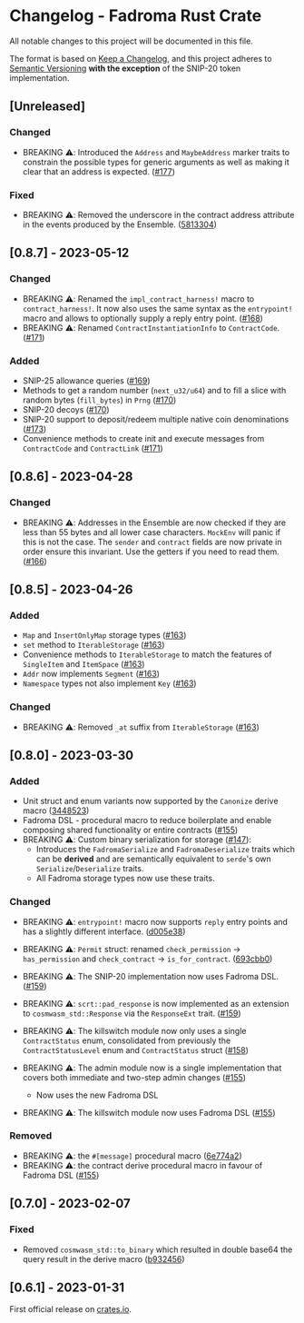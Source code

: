 # Changelog - Fadroma Rust Crate

All notable changes to this project will be documented in this file.

The format is based on [Keep a Changelog](https://keepachangelog.com/en/1.0.0/),
and this project adheres to [Semantic Versioning](https://semver.org/spec/v2.0.0.html)
**with the exception** of the SNIP-20 token implementation.

## [Unreleased]

### Changed

 - BREAKING ⚠️: Introduced the `Address` and `MaybeAddress` marker traits to constrain the
 possible types for generic arguments as well as making it clear that an address is expected.
 ([#177](https://github.com/hackbg/fadroma/pull/177))

### Fixed
  - BREAKING ⚠️: Removed the underscore in the contract address attribute in the events
  produced by the Ensemble. ([5813304](https://github.com/hackbg/fadroma/commit/5813304e588d54348228e61668c262ee7d8c59ca))

## [0.8.7] - 2023-05-12

### Changed

 - BREAKING ⚠️: Renamed the `impl_contract_harness!` macro to `contract_harness!`. It now also uses the same
 syntax as the `entrypoint!` macro and allows to optionally supply a reply entry point. ([#168](https://github.com/hackbg/fadroma/pull/168))
 - BREAKING ⚠️: Renamed `ContractInstantiationInfo` to `ContractCode`. ([#171](https://github.com/hackbg/fadroma/pull/171))

### Added

 - SNIP-25 allowance queries ([#169](https://github.com/hackbg/fadroma/pull/169))
 - Methods to get a random number (`next_u32/u64`) and to fill a slice with random bytes (`fill_bytes`) in `Prng` ([#170](https://github.com/hackbg/fadroma/pull/170))
 - SNIP-20 decoys ([#170](https://github.com/hackbg/fadroma/pull/170))
 - SNIP-20 support to deposit/redeem multiple native coin denominations ([#173](https://github.com/hackbg/fadroma/pull/173))
 - Convenience methods to create init and execute messages from `ContractCode` and `ContractLink` ([#171](https://github.com/hackbg/fadroma/pull/171))

## [0.8.6] - 2023-04-28

### Changed

 - BREAKING ⚠️: Addresses in the Ensemble are now checked if they are less than 55 bytes and all lower case characters.
 `MockEnv` will panic if this is not the case. The `sender` and `contract` fields are now private in order ensure this invariant.
 Use the getters if you need to read them. ([#166](https://github.com/hackbg/fadroma/pull/166))

## [0.8.5] - 2023-04-26

### Added

 - `Map` and `InsertOnlyMap` storage types ([#163](https://github.com/hackbg/fadroma/pull/163))
 - `set` method to `IterableStorage` ([#163](https://github.com/hackbg/fadroma/pull/163))
 - Convenience methods to `IterableStorage` to match the features of `SingleItem` and `ItemSpace` ([#163](https://github.com/hackbg/fadroma/pull/163))
 - `Addr` now implements `Segment` ([#163](https://github.com/hackbg/fadroma/pull/163))
 - `Namespace` types not also implement `Key` ([#163](https://github.com/hackbg/fadroma/pull/163))

### Changed

 - BREAKING ⚠️: Removed `_at` suffix from `IterableStorage` ([#163](https://github.com/hackbg/fadroma/pull/163))

## [0.8.0] - 2023-03-30

### Added

 - Unit struct and enum variants now supported by the `Canonize` derive macro ([3448523](https://github.com/hackbg/fadroma/commit/34485236ae5c2433fae35905bb59813178c748dc))
 - Fadroma DSL - procedural macro to reduce boilerplate and enable composing shared functionality or entire contracts ([#155](https://github.com/hackbg/fadroma/pull/155))
 - BREAKING ⚠️: Custom binary serialization for storage ([#147](https://github.com/hackbg/fadroma/pull/147)):
   - Introduces the `FadromaSerialize` and `FadromaDeserialize` traits which can be **derived** and are semantically equivalent to `serde`'s own `Serialize`/`Deserialize` traits.
   - All Fadroma storage types now use these traits.

### Changed

 - BREAKING ⚠️: `entrypoint!` macro now supports `reply` entry points and has a slightly different interface. ([d005e38](https://github.com/hackbg/fadroma/commit/d005e38711989578798d79e1997fcefdd18ce762))
 - BREAKING ⚠️: `Permit` struct: renamed `check_permission` -> `has_permission` and `check_contract` -> `is_for_contract`. ([693cbb0](https://github.com/hackbg/fadroma/commit/693cbb001c892194172d4af5eb1dd3f6a24895ec))
 - BREAKING ⚠️: The SNIP-20 implementation now uses Fadroma DSL. ([#159](https://github.com/hackbg/fadroma/pull/159))
 - BREAKING ⚠️: `scrt::pad_response` is now implemented as an extension to `cosmwasm_std::Response` via the `ResponseExt` trait. ([#159](https://github.com/hackbg/fadroma/pull/159))
 - BREAKING ⚠️: The killswitch module now only uses a single `ContractStatus` enum, consolidated from previously the `ContractStatusLevel` enum and `ContractStatus` struct ([#158](https://github.com/hackbg/fadroma/pull/158))
 - BREAKING ⚠️: The admin module now is a single implementation that covers both immediate and two-step admin changes ([#155](https://github.com/hackbg/fadroma/pull/155))
   - Now uses the new Fadroma DSL

 - BREAKING ⚠️: The killswitch module now uses Fadroma DSL ([#155](https://github.com/hackbg/fadroma/pull/155))

### Removed

 - BREAKING ⚠️: the `#[message]` procedural macro ([6e774a2](https://github.com/hackbg/fadroma/commit/6e774a2e500c2bd3d9326219feb48b1302639a5f))
 - BREAKING ⚠️: the contract derive procedural macro in favour of Fadroma DSL ([#155](https://github.com/hackbg/fadroma/pull/155))

## [0.7.0] - 2023-02-07

### Fixed

 - Removed `cosmwasm_std::to_binary` which resulted in double base64 the query result in the derive macro ([b932456](https://github.com/hackbg/fadroma/commit/b932456681eaa098e6d5ff6793e36fc53349f900))

## [0.6.1] - 2023-01-31
First official release on [crates.io](https://crates.io/crates/fadroma).
